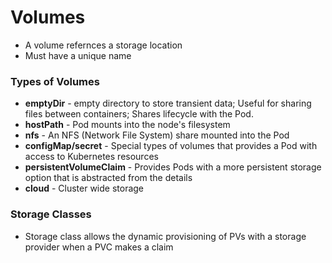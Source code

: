 # Volumes

- A volume refernces a storage location
- Must have a unique name

### Types of Volumes
- **emptyDir** - empty directory to store transient data; Useful for sharing files between containers; Shares lifecycle with the Pod.
- **hostPath** - Pod mounts into the node's filesystem
- **nfs** - An NFS (Network File System) share mounted into the Pod
- **configMap/secret** - Special types of volumes that provides a Pod with access
to Kubernetes resources
- **persistentVolumeClaim** - Provides Pods with a more persistent storage option
that is abstracted from the details
- **cloud** - Cluster wide storage

### Storage Classes
- Storage class allows the dynamic provisioning of PVs with a storage provider  when a PVC makes a claim
